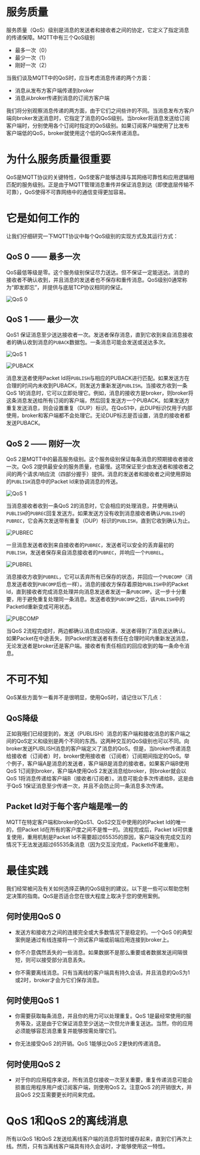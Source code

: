 # 服务质量
服务质量（QoS）级别是消息的发送者和接收者之间的协定，它定义了指定消息的传递保障。MQTT中有三个QoS级别
* 最多一次（0）
* 最少一次（1）
* 刚好一次（2）

当我们谈及MQTT中的QoS时，应当考虑消息传递的两个方面：
* 消息从发布方客户端传递到broker
* 消息从broker传递到消息的订阅方客户端

我们将分别观察消息传递的两方面，由于它们之间些许的不同。当消息发布方客户端向broker发送消息时，它指定了消息的QoS级别。当broker将消息发送给订阅客户端时，分别使用各个订阅时指定的QoS级别。如果订阅客户端使用了比发布客户端低的QoS，broker就使用这个低的QoS来传递消息。

# 为什么服务质量很重要
QoS是MQTT协议的关键特性，QoS使客户能够选择与其网络可靠性和应用逻辑相匹配的服务级别。正是由于MQTT管理消息重传并保证消息到达（即使底层传输不可靠），QoS使得不可靠网络中的通信变得更加容易。

# 它是如何工作的
让我们仔细研究一下MQTT协议中每个QoS级别的实现方式及其运行方式：
## QoS 0 —— 最多一次
QoS最低等级是零。这个服务级别保证尽力送达。但不保证一定能送达。消息的接收者不确认收到，并且消息的发送者也不保存和重传消息。QoS级别0通常称为“即发即忘”，并提供与底层TCP协议相同的保证。

![QoS 0](https://www.hivemq.com/img/blog/QoS-0.png)

## QoS 1 —— 最少一次
QoS1 保证消息至少送达接收者一次。发送者保存消息，直到它收到来自消息接收者的确认收到消息的`PUBACK`数据包。一条消息可能会发送或送达多次。

![QoS 1](https://www.hivemq.com/img/blog/QoS-1.png)

![PUBACK](https://www.hivemq.com/img/blog/puback_packet.png)

消息发送者使用Packet Id将`PUBLISH`与相应的PUBACK进行匹配。如果发送方在合理的时间内未收到PUBACK，则发送方重新发送`PUBLISH`。当接收方收到一条QoS 1的消息时，它可以立即处理它。例如，消息的接收方是broker，则broker将这条消息发送给所有订阅的客户端，然后回复发送方一个PUBACK。如果发送方重复发送消息，则会设置重复（DUP）标识。在QoS1中，此DUP标识仅用于内部使用，broker和客户端都不会处理它。无论DUP标志是否设置，消息的接收者都发送PUBACK。

## QoS 2 —— 刚好一次
QoS 2是MQTT中的最高服务级别。这个服务级别保证每条消息的预期接收者接收一次。QoS 2提供最安全的服务质量，也最慢。这项保证至少由发送者和接收者之间的两个请求/响应流（四部分握手）提供。消息的发送者和接收者之间使用原始的`PUBLISH`消息中的Packet Id来协调消息的传送。

![QoS 1](https://www.hivemq.com/img/blog/QoS-2.png)

当消息接收者收到一条QoS 2的消息时，它会相应的处理消息，并使用确认`PUBLISH`的`PUBREC`回复发送方。如果发送方没有收到消息接收者确认`PUBLISH`的`PUBREC`，它会再次发送带有重复（DUP）标识的`PUBLISH`，直到它收到确认为止。

![PUBREC](https://www.hivemq.com/img/blog/pubrec_packet.png)

一旦消息发送者收到来自接收者的`PUBREC`，发送者可以安全的丢弃最初的`PUBLISH`，发送者保存来自消息接收者的`PUBREC`，并响应一个`PUBREL`。

![PUBREL](https://www.hivemq.com/img/blog/pubrel_packet.png)

消息接收方收到`PUBREL`，它可以丢弃所有已保存的状态，并回应一个`PUBCOMP`（消息发送者收到`PUBCOMP`后也一样）。消息的接收方保存着原始`PUBLISH`中的Packet Id，直到接收者完成消息处理并向消息发送者发送一条`PUBCOMP`。这一步十分重要，用于避免重复处理同一条消息。发送者收到`PUBCOMP`之后，该`PUBLISH`中的PacketId重新变成可用状态。

![PUBCOMP](https://www.hivemq.com/img/blog/pubcomp_packet.png)

当QoS 2流程完成时，两边都确认消息成功投递，发送者得到了消息送达确认。
如果Packet在中途丢失，则Packet的发送者有责任在合理时间内重新发送消息，无论发送者是broker还是客户端。接收者有责任相应的回应收到的每一条命令消息。

# 不可不知
QoS某些方面乍一看并不是很明显，使用QoS时，请记住以下几点：

## QoS降级
正如我哦们已经提到的，发送（PUBLISH）消息的客户端和接收消息的客户端之间的QoS定义和级别是两个不同的东西。这两种交互的QoS级别也可以不同。向broker发送PUBLISH消息的客户端定义了消息的QoS。但是，当broker传递消息给接收者（订阅者）时，broker使用接收者（订阅者）订阅期间指定的QoS。举个例子，客户端A是消息的发送者，客户端B是消息的接收者。如果客户端B使用QoS 1订阅到broker，客户端A使用QoS 2发送消息给broker，则broker就会以QoS 1将消息传递给客户端B（接收者/订阅者）。消息可能会多次传递给B，这是由于QoS 1保证消息至少传递一次，并且不会防止同一条消息多次传递。

## Packet Id对于每个客户端是唯一的
MQTT在特定客户端和broker的QoS1、QoS2交互中使用的的Packet Id的唯一的，但Packet Id在所有的客户度之间不是惟一的。流程完成后，Packet Id可供重复使用，重用机制是Packet Id不需要超过65535的原因，客户端没有完成交互的情况下无法发送超过65535条消息（因为交互没完成，PacketId不能重用）。

# 最佳实践
我们经常被问及有关如何选择正确的QoS级别的建议。以下是一些可以帮助您制定决策的指南。QoS是否适合您在很大程度上取决于您的使用案例。

## 何时使用QoS 0
* 发送方和接收方之间的连接完全或大多数情况下是稳定的。一个QoS 0的典型案例是通过有线连接将一个测试客户端或前端应用连接到broker上。

* 你不介意偶然丢失的一些消息。如果数据不是那么重要或者数据发送间隔很短，则可以接受部分消息丢失。

* 你不需要离线消息。只有当离线的客户端具有持久会话，并且消息的QoS为1或2时，broker才会为它们保存消息。

## 何时使用QoS 1
* 你需要获取每条消息，并且你的用力可以处理重复。QoS 1是最经常使用的服务等及，这是由于它保证消息至少送达一次但允许重复送达。当然，你的应用必须能够容忍消息重复并能够按需处理它们。

* 你无法接受QoS 2的开销。QoS 1能够比QoS 2更快的传递消息。

## 何时使用QoS 2
* 对于你的应用程序来说，所有消息仅接收一次至关重要，重复传递消息可能会损害应用程序用户或订阅客户端，则使用QoS 2。注意QoS 2的开销很大，并且QoS 2交互需要更长时间来完成。


# QoS 1和QoS 2的离线消息
所有以QoS 1和QoS 2发送给离线客户端的消息将暂时缓存起来，直到它们再次上线。然而，只有当离线客户端具有持久会话时，才能够使用这一特性。